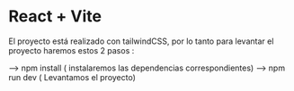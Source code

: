 # React + Vite

El proyecto está realizado con tailwindCSS, por lo tanto para levantar el proyecto haremos estos 2 pasos :

--> npm install ( instalaremos las dependencias correspondientes)
--> npm run dev ( Levantamos el proyecto)

